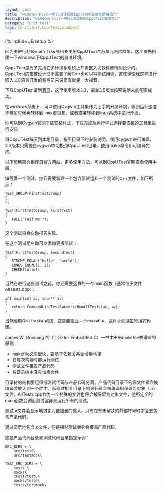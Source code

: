 ```yaml
---
layout: post
title: "windows下c/c++单元测试框架CppUTest安装与使用简介"
description: "windows下c/c++单元测试框架CppUTest安装简介"
category: "unit test"
tags: [unit,test,CppUTest,windows]
---
```

{% include JB/setup %}

因为要进行的IQmath_fake项目要使用CppUTest作为单元测试框架，这里要先搭建一下windows下CppUTest的测试环境。

CppUTest是为了支持在多种操作系统上开发嵌入式软件而特别设计的。CppUTest的宏被设计成不需要了解C++也可以写测试用例，这使得像我这样进行嵌入式C语言开发的程序员来说简直就是一大福音。

下载CppUTest请到[官网](http://cpputest.github.io/ "CppUTest官网")，这里使用版本3.3，最新3.5版本按照说明未能配置成功。

<!--break-->

在windows系统下，可以使用Cygwin工具集作为上手的开发环境，等到运行速度不够的时候再转移到linux虚拟机，或者直接转移到linux系统中进行开发。

你可以到[Cygwin官网](http://www.cygwin.com/ "Cygwin官网")下载安装程式，下载完成后运行程式选择要安装的工具集进行安装。

将CppUTest解压到本地目录，按照目录下的安装说明，使用cygwin进行编译，3.3版本只需要在cygwin中切换到CppUTest目录，使用make命令即可编译完成。

以下使用简介翻译自官方网站，更多使用方法，可以到[CppUTest官网](http://cpputest.github.io/ "CppUTest官网")查看使用手册。

编写第一个测试，你只需要新建一个包含测试组和一个测试的c++文件，如下所示：

    TEST_GROUP(FirstTestGroup)
    {
    };
    
    TEST(FirstTestGroup, FirstTest)
    {
       FAIL("Fail me!");
    }
这个测试将会向你报告失败。

在这个测试组中你可以添加更多测试：

    TEST(FirstTestGroup, SecondTest)
    {
       STRCMP_EQUAL("hello", "world");
       LONGS_EQUAL(1, 2);
       CHECK(false);
    }
当然在进行这些测试之前，你还需要这样的一个main函数（通常位于文件AllTests.cpp）：

    int main(int ac, char** av)
    {
       return CommandLineTestRunner::RunAllTests(ac, av);
    }

当然使用GNU make 的话，还需要建立一个makefile，这样才能够正常进行构建。

James W. Grenning 的《TDD for Embedded C》一书中支出makefile要遵循的原则：

- makefile必须很快，要基于依赖关系做增量构建 
- 在每次构建时都运行测试 
- 测试文件覆盖产品代码 
- 在目录树中没有垃圾文件

目录树的结构要组织成测试代码与产品代码分离。产品代码目录下的源文件都会被编译并放入到一个库中，而测试相关目录下的源代码会被编译但保留为对象（.o）文件。AllTests.cpp作为一个特殊的文件也将会被保留为对象文件，他所定义的main函数会调用测试容器来运行所有的测试。

测试.o文件会显示地包含为链接器的输入，只有在有未解决的外部符号时才会去包含产品代码。

通过显示地包含.o文件，在链接时测试替身会覆盖产品代码。

这是产品代码目录和测试代码目录指定示例：

    SRC_DIRS = \
    	src/test0\
    	src/testmock\

    TEST_SRC_DIRS = \
    	tests \
    	mocks\
    	tests/test0\
    	mocks/test0\
    	tests/testmock\




